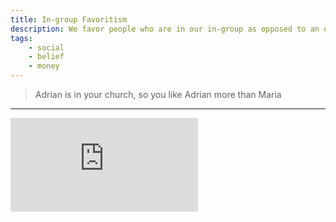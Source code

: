 ```yaml
---
title: In-group Favoritism
description: We favor people who are in our in-group as opposed to an out-group.
tags: 
    - social
    - belief
    - money
---
```


> Adrian is in your church, so you like Adrian more than Maria

---

<iframe class="w-full aspect-video" src="https://www.youtube.com/embed/GJGCP9nhT_4" title="YouTube video player" frameborder="0" allow="accelerometer; autoplay; clipboard-write; encrypted-media; gyroscope; picture-in-picture" allowfullscreen></iframe>